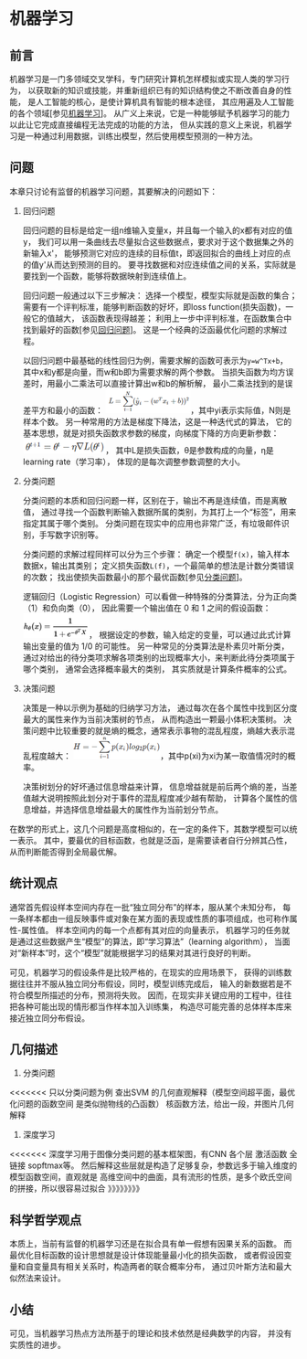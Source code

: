 ﻿<!--
  Copyright (c) 2018, Xin YUAN, courses of Zhejiang University
  All rights reserved.

  This program is free software; you can redistribute it and/or
  modify it under the terms of the 2-Clause BSD License.

  Author contact information:
    yxxinyuan@zju.edu.cn
-->

# 机器学习

## 前言

机器学习是一门多领域交叉学科，专门研究计算机怎样模拟或实现人类的学习行为，
以获取新的知识或技能，并重新组织已有的知识结构使之不断改善自身的性能，
是人工智能的核心，是使计算机具有智能的根本途径，
其应用遍及人工智能的各个领域[参见[机器学习][BDBK-ML]]。
从广义上来说，它是一种能够赋予机器学习的能力以此让它完成直接编程无法完成的功能的方法，
但从实践的意义上来说，机器学习是一种通过利用数据，训练出模型，然后使用模型预测的一种方法。

## 问题

本章只讨论有监督的机器学习问题，其要解决的问题如下：

1. 回归问题

	回归问题的目标是给定一组n维输入变量x，并且每一个输入的x都有对应的值y，
	我们可以用一条曲线去尽量拟合这些数据点，要求对于这个数据集之外的新输入x'，
	能够预测它对应的连续的目标值t，即返回拟合的曲线上对应的点的值y'从而达到预测的目的。
	要寻找数据和对应连续值之间的关系，实际就是要找到一个函数，能够将数据映射到连续值上。

	回归问题一般通过以下三步解决：
	选择一个模型，模型实际就是函数的集合；
	需要有一个评判标准，能够判断函数的好坏，即loss function(损失函数)，一般它的值越大，
	该函数表现得越差；
	利用上一步中评判标准，在函数集合中找到最好的函数[参见[回归问题][CSDN-RP]]。
	这是一个经典的泛函最优化问题的求解过程。

	以回归问题中最基础的线性回归为例，需要求解的函数可表示为`y=w^Tx+b`，
	其中x和y都是向量，而w和b即为需要求解的两个参数。
	当损失函数为均方误差时，用最小二乘法可以直接计算出w和b的解析解，
	最小二乘法找到的是误差平方和最小的函数：
	![](1.png "损失函数")，其中yi表示实际值，N则是样本个数。
	另一种常用的方法是梯度下降法，这是一种迭代式的算法，
	它的基本思想，就是对损失函数求参数的梯度，向梯度下降的方向更新参数：
	![](2.png "梯度下降")，
	其中L是损失函数，θ是参数构成的向量，η是learning rate（学习率），
	体现的是每次调整参数调整的大小。

1. 分类问题

	分类问题的本质和回归问题一样，区别在于，输出不再是连续值，而是离散值，
	通过寻找一个函数判断输入数据所属的类别，为其打上一个“标签”，用来指定其属于哪个类别。
	分类问题在现实中的应用也非常广泛，有垃圾邮件识别，手写数字识别等。

	分类问题的求解过程同样可以分为三个步骤：
	确定一个模型`f(x)`，输入样本数据x，输出其类别；
	定义损失函数`L(f)`，一个最简单的想法是计数分类错误的次数；
	找出使损失函数最小的那个最优函数[参见[分类问题][CSDN-CP]]。

	逻辑回归（Logistic Regression）可以看做一种特殊的分类算法，分为正向类（1）和负向类（0），
	因此需要一个输出值在 0 和 1 之间的假设函数：![](3.png "逻辑回归")，
	根据设定的参数，输入给定的变量，可以通过此式计算输出变量的值为 1/0 的可能性。
	另一种常见的分类算法是朴素贝叶斯分类，
	通过对给出的待分类项求解各项类别的出现概率大小，来判断此待分类项属于哪个类别，
	通常会选择概率最大的类别，	其实质就是计算条件概率的公式。

1. 决策问题

	决策是一种以示例为基础的归纳学习方法，
	通过每次在各个属性中找到区分度最大的属性来作为当前决策树的节点，
	从而构造出一颗最小体积决策树。
	决策问题中比较重要的就是熵的概念，通常表示事物的混乱程度，熵越大表示混乱程度越大：
	![](4.png "熵")，其中p(xi)为xi为某一取值情况时的概率。

	决策树划分的好坏通过信息增益来计算，
	信息增益就是前后两个熵的差，当差值越大说明按照此划分对于事件的混乱程度减少越有帮助，
	计算各个属性的信息增益，并选择信息增益最大的属性作为当前划分节点。

在数学的形式上，这几个问题是高度相似的，在一定的条件下，其数学模型可以统一表示。
其中，要最优的目标函数，也就是泛函，是需要读者自行分辨其凸性，
从而判断能否得到全局最优解。

## 统计观点

通常首先假设样本空间内存在一批“独立同分布”的样本，服从某个未知分布，
每一条样本都由一组反映事件或对象在某方面的表现或性质的事项组成，也可称作属性-属性值。
样本空间内的每一个点都有其对应的向量表示，
机器学习的任务就是通过这些数据产生“模型”的算法，即“学习算法”（learning algorithm），
当面对“新样本”时，这个“模型”就能根据学习的结果对其进行良好的判断。

可见，机器学习的假设条件是比较严格的，在现实的应用场景下，
获得的训练数据往往并不服从独立同分布假设，同时，模型训练完成后，
输入的新数据若是不符合模型所描述的分布，预测将失败。
因而，在现实非关键应用的工程中，往往把各种可能出现的情形都当作样本加入训练集，
构造尽可能完善的总体样本库来接近独立同分布假设。

## 几何描述

1. 分类问题

<<<<<<<
只以分类问题为例 查出SVM 的几何直观解释（模型空间超平面，最优化问题的函数空间
是类似抛物线的凸函数）
核函数方法，给出一段，并图片几何解释
>>>>>>>

1. 深度学习

<<<<<<<
深度学习用于图像分类问题的基本框架图，有CNN 各个层 激活函数 全链接 sopftmax等。
然后解释这些层就是构造了足够复杂，参数远多于输入维度的模型函数空间，直观就是
高维空间中的曲面，具有流形的性质，是多个欧氏空间的拼接，所以很容易过拟合
》》》》》》》》


## 科学哲学观点

本质上，当前有监督的机器学习还是在拟合具有单一假想有因果关系的函数。
而最优化目标函数的设计思想就是设计体现能量最小化的损失函数，
或者假设因变量和自变量具有相关关系时，构造两者的联合概率分布，
通过贝叶斯方法和最大似然法来设计。

## 小结

可见，当机器学习热点方法所基于的理论和技术依然是经典数学的内容，
并没有实质性的进步。

[BDBK-ML]: https://baike.baidu.com/item/%E6%9C%BA%E5%99%A8%E5%AD%A6%E4%B9%A0/217599?fr=aladdin "机器学习"
[CSDN-RP]: https://blog.csdn.net/ivonui/article/details/79263387 "回归问题"
[CSDN-CP]: https://blog.csdn.net/hohaizx/article/details/81835381 "分类问题"
